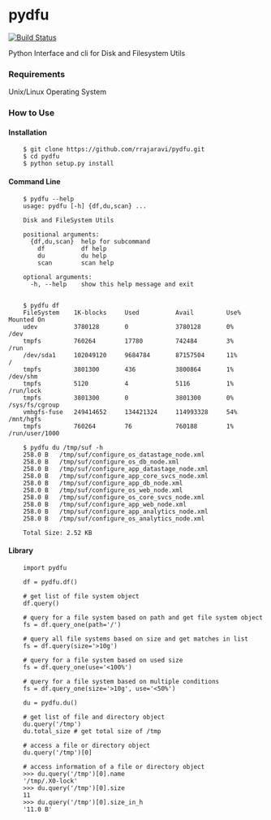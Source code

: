 # pydfu
[![Build Status](https://travis-ci.org/rrajaravi/pydfu.svg?branch=master)](https://travis-ci.org/rrajaravi/pydfu)

Python Interface and cli for Disk and Filesystem Utils

### Requirements
Unix/Linux Operating System

### How to Use
#### Installation

        $ git clone https://github.com/rrajaravi/pydfu.git
        $ cd pydfu
        $ python setup.py install

#### Command Line

        $ pydfu --help
        usage: pydfu [-h] {df,du,scan} ...

        Disk and FileSystem Utils

        positional arguments:
          {df,du,scan}  help for subcommand
            df          df help
            du          du help
            scan        scan help

        optional arguments:
          -h, --help    show this help message and exit
          
          
        $ pydfu df
        FileSystem    1K-blocks     Used          Avail         Use%          Mounted On    
        udev          3780128       0             3780128       0%            /dev          
        tmpfs         760264        17780         742484        3%            /run          
        /dev/sda1     102049120     9684784       87157504      11%           /             
        tmpfs         3801300       436           3800864       1%            /dev/shm      
        tmpfs         5120          4             5116          1%            /run/lock     
        tmpfs         3801300       0             3801300       0%            /sys/fs/cgroup
        vmhgfs-fuse   249414652     134421324     114993328     54%           /mnt/hgfs     
        tmpfs         760264        76            760188        1%            /run/user/1000
        
        $ pydfu du /tmp/suf -h
        258.0 B   /tmp/suf/configure_os_datastage_node.xml
        258.0 B   /tmp/suf/configure_os_db_node.xml
        258.0 B   /tmp/suf/configure_app_datastage_node.xml
        258.0 B   /tmp/suf/configure_app_core_svcs_node.xml
        258.0 B   /tmp/suf/configure_app_db_node.xml
        258.0 B   /tmp/suf/configure_os_web_node.xml
        258.0 B   /tmp/suf/configure_os_core_svcs_node.xml
        258.0 B   /tmp/suf/configure_app_web_node.xml
        258.0 B   /tmp/suf/configure_app_analytics_node.xml
        258.0 B   /tmp/suf/configure_os_analytics_node.xml

        Total Size: 2.52 KB

#### Library

        import pydfu
        
        df = pydfu.df()
        
        # get list of file system object
        df.query()
        
        # query for a file system based on path and get file system object
        fs = df.query_one(path='/')

        # query all file systems based on size and get matches in list
        fs = df.query(size='>10g')

        # query for a file system based on used size
        fs = df.query_one(use='<100%')
        
        # query for a file system based on multiple conditions
        fs = df.query_one(size='>10g', use='<50%') 
        
        du = pydfu.du()
        
        # get list of file and directory object
        du.query('/tmp')
        du.total_size # get total size of /tmp 
        
        # access a file or directory object
        du.query('/tmp')[0]
        
        # access information of a file or directory object
        >>> du.query('/tmp')[0].name
        '/tmp/.X0-lock'
        >>> du.query('/tmp')[0].size
        11
        >>> du.query('/tmp')[0].size_in_h
        '11.0 B'


